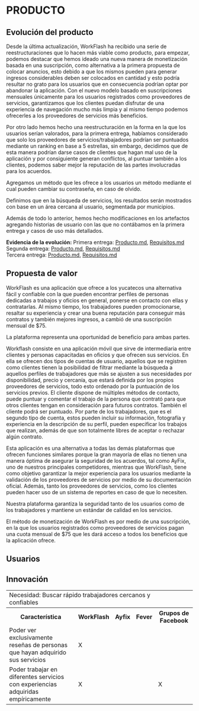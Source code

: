 <h1>PRODUCTO</h1>

## Evolución del producto

Desde la última actualización, WorkFlash ha recibido una serie de reestructuraciones que lo hacen más viable como producto, para empezar, podemos destacar que hemos ideado una nueva manera de monetización basada en una suscripción, como alternativa a la primera propuesta de colocar anuncios, esto debido a que los mismos pueden para generar ingresos considerables deben ser colocados en cantidad y esto podría resultar no grato para los usuarios que en consecuencia podrían optar por abandonar la aplicación. Con el nuevo modelo basado en suscripciones mensuales únicamente para los usuarios registrados como proveedores de servicios, garantizamos que los clientes puedan disfrutar de una experiencia de navegación mucho más limpia y al mismo tiempo podemos ofrecerles a los proveedores de servicios más beneficios.

Por otro lado hemos hecho una reestructuración en la forma en la que los usuarios serían valorados, para la primera entrega, habíamos considerado que solo los proveedores de servicios/trabajadores podrían ser puntuados mediante un ranking en base a 5 estrellas, sin embargo, decidimos que de esta manera podrían darse casos de clientes que hagan mal uso de la aplicación y por consiguiente generan conflictos, al puntuar también a los clientes, podemos saber mejor la reputación de las partes involucradas para los acuerdos.

Agregamos un método que les ofrece a los usuarios un método mediante el cual pueden cambiar su contraseña, en caso de olvido.

Definimos que en la búsqueda de servicios, los resultados serán mostrados con base en un área cercana al usuario, segmentada por municipios.

Además de todo lo anterior, hemos hecho modificaciones en los artefactos agregando historias de usuario con las que no contábamos en la primera entrega y casos de uso más detallados.

**Evidencia de la evolución:** 
Primera entrega:  <a href="https://github.com/KarenCampos842/Equipo-4/blob/Primera-Entrega/Producto.md#producto">Producto.md</a>, <a href="https://github.com/KarenCampos842/Equipo-4/blob/Primera-Entrega/Requisitos.md#requisitos">Requisitos.md</a>  
Segunda entrega: <a href="https://github.com/KarenCampos842/Equipo-4/blob/Segunda-Entrega/Producto.md#producto">Producto.md</a>, <a href="https://github.com/KarenCampos842/Equipo-4/blob/Segunda-Entrega/Requisitos.md#requisitos">Requisitos.md</a>  
Tercera entrega: <a href="https://github.com/KarenCampos842/Equipo-4/blob/Tercera-Entrega/Producto.md#producto">Producto.md</a>, <a href="https://github.com/KarenCampos842/Equipo-4/blob/Tercera-Entrega/Requisitos.md#requisitos">Requisitos.md</a>  

## Propuesta de valor

WorkFlash es una aplicación que ofrece a los yucatecos una alternativa fácil y confiable con la que pueden encontrar perfiles de personas dedicadas a trabajos y oficios en general, ponerse en contacto con ellas y contratarlas. Al mismo tiempo, los trabajadores pueden promocionarse, resaltar su experiencia y crear una buena reputación para conseguir más contratos y también mejores ingresos, a cambió de una suscripción mensual de $75.

La plataforma representa una oportunidad de beneficio para ambas partes.

Workflash consiste en una aplicación móvil que sirve de intermediaria entre clientes y personas capacitadas en oficios y que ofrecen sus servicios. En ella se ofrecen dos tipos de cuentas de usuario, aquellos que se registren como clientes tienen la posibilidad de filtrar mediante la búsqueda a aquellos perfiles de trabajadores que más se ajusten a sus necesidades por disponibilidad, precio y cercanía, que estará definida por los propios proveedores de servicios, todo esto ordenado por la puntuación de los servicios previos. El cliente dispone de múltiples métodos de contacto, puede puntuar y comentar el trabajo de la persona que contrató para que otros clientes tengan en consideración para futuros contratos. También el cliente podrá ser puntuado. Por parte de los trabajadores, que es el segundo tipo de cuenta, estos pueden incluir su información, fotografía y experiencia en la descripción de su perfil, pueden especificar los trabajos que realizan, además de que son totalmente libres de aceptar o rechazar algún contrato.

Esta aplicación es una alternativa a todas las demás plataformas que ofrecen funciones similares porque la gran mayoría de ellas no tienen una manera óptima de asegurar la seguridad de los acuerdos, tal como AyFix, uno de nuestros principales competidores, mientras que WorkFlash, tiene como objetivo garantizar la mejor experiencia para los usuarios mediante la validación de los proveedores de servicios por medio de su documentación oficial. Además, tanto los proveedores de servicios, como los clientes pueden hacer uso de un sistema de reportes en caso de que lo necesiten.

Nuestra plataforma garantiza la seguridad tanto de los usuarios como de los trabajadores y mantiene un estándar de calidad en los servicios.

El método de monetización de WorkFlash es por medio de una suscripción, en la que los usuarios registrados como proveedores de servicios pagan una cuota mensual de $75 que les dará acceso a todos los beneficios que la aplicación ofrece.

## Usuarios

## Innovación
<table align=center>  
   <tr>  
  <td colspan=4>Necesidad: Buscar rápido trabajadores cercanos y confiables</td>
   </tr> 
   <tr>  
     <th>Característica</th>  
      <th>WorkFlash</th> 
      <th>Ayfix</th>
      <th>Fever</th>
      <th>Grupos de Facebook</th>
   </tr> 
    <tr> 
    <td>Poder ver exclusivamente reseñas de personas que hayan adquirido sus servicios</td>  
      <td>X</td> 
      <td> </td> 
      <td></td>     
       <td></td> 
       </tr> 
    <tr> 
    <td>Poder trabajar en diferentes servicios con experiencias adquiridas empíricamente</td> 
    <td>X</td> 
      <td> </td> 
      <td></td>     
       <td>X</td>  
   </tr> 
 </table>      
 <br>
<!--stackedit_data:
eyJoaXN0b3J5IjpbLTY3MjIzMDM0NCwtMjA5MDE0MzE5MCw2MD
cxMTA5NjgsODE3NDYzMjY2LC0xODMwMTk1OTA5XX0=
-->